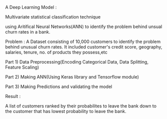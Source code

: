 A Deep Learning Model :

Multivariate statistical classification technique

using Aritifical Neural Networks(ANN) to identify the problem behind unsual churn rates in a bank.


Problem : A Dataset consisting of 10,000 customers to identify the problem behind unusual churn rates.
          It included customer's credit score, geography, salaries, tenure, no. of products they possess,etc


Part 1) Data Preprocessing(Encoding Categorical Data, Data Splitting, Feature Scaling)

Part 2) Making ANN(Using Keras library and Tensorflow module)

Part 3) Making Predictions and validating the model

Result : 

A list of customers ranked by their probabilites to leave the bank down to the customer that has lowest probability to leave the bank.

